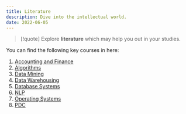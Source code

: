 ```yaml
---
title: Literature
description: Dive into the intellectual world.
date: 2022-06-05
---
```


> [!quote] Explore **literature** which may help you out in your studies.

You can find the following key courses in here:

1. [Accounting and Finance](Accounting-and-Finance/index.md)
2. [Algorithms](Algorithms/index.md)
3. [Data Mining](Data-Mining/index.md)
4. [Data Warehousing](Data-Warehousing/index.md)
5. [Database Systems](Database-Systems/index.md)
6. [NLP](NLP/index.md)
7. [Operating Systems](Operating-Systems/index.md)
8. [PDC](PDC/index.md)
